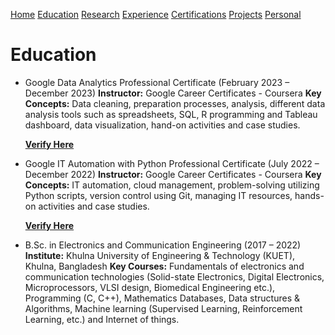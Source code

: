 [Home](https://mustahsinfarhan.github.io/)     [Education](/navigation/education/edu_page.md)     [Research](/navigation/research/research_page.md)     [Experience](/navigation/experiences/exp_page.md)     [Certifications](/navigation/certifications/cert_page.md)     [Projects](/navigation/projects/project_page.md)     [Personal](/navigation/personal/personal_page.md)

# Education
- Google Data Analytics Professional Certificate (February 2023 – December 2023)
  **Instructor:** Google Career Certificates - Coursera
  **Key Concepts:** Data cleaning, preparation processes, analysis, different data analysis tools such as spreadsheets, SQL, R programming and Tableau dashboard, data visualization, hand-on activities and case studies.
  
  [**Verify Here**](https://coursera.org/verify/professional-cert/Y2XL2WKMVRQV) 

  
- Google IT Automation with Python Professional Certificate (July 2022 – December 2022)
  **Instructor:** Google Career Certificates - Coursera
  **Key Concepts:** IT automation, cloud management, problem-solving utilizing Python scripts, version control using Git, managing IT resources, hands-on activities and case studies.
  
  [**Verify Here**](https://coursera.org/verify/professional-cert/5M4XPBDQVSY6)

  
- B.Sc. in Electronics and Communication Engineering (2017 – 2022)
  **Institute:** Khulna University of Engineering & Technology (KUET), Khulna, Bangladesh
  **Key Courses:** Fundamentals of electronics and communication technologies (Solid-state Electronics, Digital Electronics, Microprocessors, VLSI design, Biomedical Engineering etc.), Programming (C, C++), Mathematics Databases, Data structures & Algorithms, Machine learning (Supervised Learning, Reinforcement Learning, etc.) and Internet of things. 
